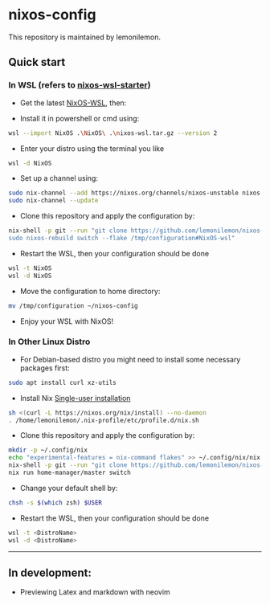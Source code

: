 # nixos-config

This repository is maintained by lemonilemon. 

## Quick start

### In WSL (refers to [nixos-wsl-starter](https://github.com/LGUG2Z/nixos-wsl-starter))
- Get the latest [NixOS-WSL](https://github.com/nix-community/NixOS-WSL/releases/latest), then:

- Install it in powershell or cmd using:

```sh
wsl --import NixOS .\NixOS\ .\nixos-wsl.tar.gz --version 2
```

- Enter your distro using the terminal you like

```sh
wsl -d NixOS
```

- Set up a channel using:

```sh
sudo nix-channel --add https://nixos.org/channels/nixos-unstable nixos
sudo nix-channel --update
```

- Clone this repository and apply the configuration by: 

```sh
nix-shell -p git --run "git clone https://github.com/lemonilemon/nixos-config.git /tmp/configuration &&
sudo nixos-rebuild switch --flake /tmp/configuration#NixOS-wsl"
```

- Restart the WSL, then your configuration should be done

```sh
wsl -t NixOS
wsl -d NixOS
```

- Move the configuration to home directory:

```sh
mv /tmp/configuration ~/nixos-config
```

- Enjoy your WSL with NixOS!

### In Other Linux Distro

- For Debian-based distro you might need to install some necessary packages first:

```sh
sudo apt install curl xz-utils
```
- Install Nix [Single-user installation](https://nixos.org/manual/nix/stable/installation/single-user) 

```sh
sh <(curl -L https://nixos.org/nix/install) --no-daemon
. /home/lemonilemon/.nix-profile/etc/profile.d/nix.sh
```
- Clone this repository and apply the configuration by: 

```sh
mkdir -p ~/.config/nix
echo "experimental-features = nix-command flakes" >> ~/.config/nix/nix.conf
nix-shell -p git --run "git clone https://github.com/lemonilemon/nixos-config.git ~/.config/home-manager"
nix run home-manager/master switch
```

- Change your default shell by:

```sh
chsh -s $(which zsh) $USER
```

- Restart the WSL, then your configuration should be done

```sh
wsl -t <DistroName>
wsl -d <DistroName>
```

---

## In development:

- Previewing Latex and markdown with neovim
